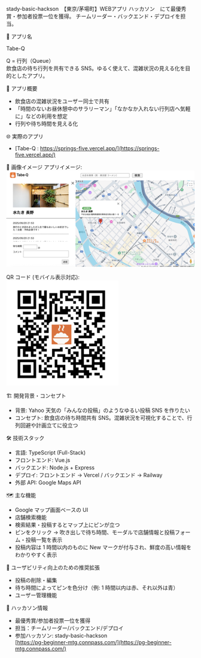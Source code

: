 stady-basic-hackson　【東京/茅場町】WEBアプリ ハッカソン　にて最優秀賞・参加者投票一位を獲得。
チームリーダー・バックエンド・デプロイを担当。

🍜 アプリ名

Tabe-Q

Q = 行列（Queue）  
飲食店の待ち行列を共有できる SNS。ゆるく使えて、混雑状況の見える化を目的としたアプリ。

📌 アプリ概要

- 飲食店の混雑状況をユーザー同士で共有
- 「時間のないお昼休憩中のサラリーマン」「なかなか入れない行列店へ気軽に」などの利用を想定
- 行列や待ち時間を見える化

🌐 実際のアプリ

- [Tabe-Q : https://springs-five.vercel.app/](https://springs-five.vercel.app/)

📸 画像イメージ
アプリイメージ:  
<img src="img/app-img.png" alt="App Screenshot" width="800" />

QR コード (モバイル表示対応):  
<img src="img/qr.png" alt="QR Code" width="300" />

🏗 開発背景・コンセプト

- 背景: Yahoo 天気の「みんなの投稿」のようなゆるい投稿 SNS を作りたい
- コンセプト: 飲食店の待ち時間共有 SNS。混雑状況を可視化することで、行列回避や計画立てに役立つ

🛠 技術スタック

- 言語: TypeScript (Full-Stack)
- フロントエンド: Vue.js
- バックエンド: Node.js + Express
- デプロイ: フロントエンド → Vercel / バックエンド → Railway
- 外部 API: Google Maps API

🗺 主な機能

- Google マップ画面ベースの UI
- 店舗検索機能
- 検索結果・投稿するとマップ上にピンが立つ
- ピンをクリック → 吹き出しで待ち時間、モーダルで店舗情報と投稿フォーム・投稿一覧を表示
- 投稿内容は 1 時間以内のものに New マークが付与され、鮮度の高い情報をわかりやすく表示

🎯 ユーザビリティ向上のための推奨拡張

- 投稿の削除・編集
- 待ち時間によってピンを色分け（例: 1 時間以内は赤、それ以外は青）
- ユーザー管理機能

📑 ハッカソン情報

- 最優秀賞/参加者投票一位を獲得
- 担当：チームリーダー/バックエンド/デプロイ
- 参加ハッカソン: stady-basic-hackson  
  [https://pg-beginner-mtg.connpass.com/](https://pg-beginner-mtg.connpass.com/)
